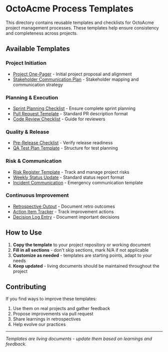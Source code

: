 # OctoAcme Process Templates

This directory contains reusable templates and checklists for OctoAcme project management processes. These templates help ensure consistency and completeness across projects.

## Available Templates

### Project Initiation
- [Project One-Pager](project-one-pager.md) - Initial project proposal and alignment
- [Stakeholder Communication Plan](stakeholder-communication-plan.md) - Stakeholder mapping and communication strategy

### Planning & Execution
- [Sprint Planning Checklist](sprint-planning-checklist.md) - Ensure complete sprint planning
- [Pull Request Template](pull-request-template.md) - Standard PR description format
- [Code Review Checklist](code-review-checklist.md) - Guide for reviewers

### Quality & Release
- [Pre-Release Checklist](pre-release-checklist.md) - Verify release readiness
- [QA Test Plan Template](qa-test-plan.md) - Structure for test planning

### Risk & Communication
- [Risk Register Template](risk-register.md) - Track and manage project risks
- [Weekly Status Update](weekly-status-update.md) - Standard status report format
- [Incident Communication](incident-communication.md) - Emergency communication template

### Continuous Improvement
- [Retrospective Output](retrospective-output.md) - Document retro outcomes
- [Action Item Tracker](action-item-tracker.md) - Track improvement actions
- [Decision Log Entry](decision-log-entry.md) - Document important decisions

## How to Use

1. **Copy the template** to your project repository or working document
2. **Fill in all sections** - don't skip sections, mark N/A if not applicable
3. **Customize as needed** - templates are starting points, adapt to your needs
4. **Keep updated** - living documents should be maintained throughout the project

## Contributing

If you find ways to improve these templates:
1. Use them on real projects and gather feedback
2. Propose improvements via pull request
3. Share learnings in retrospectives
4. Help evolve our practices

---

*Templates are living documents - update them based on learnings and feedback.*
